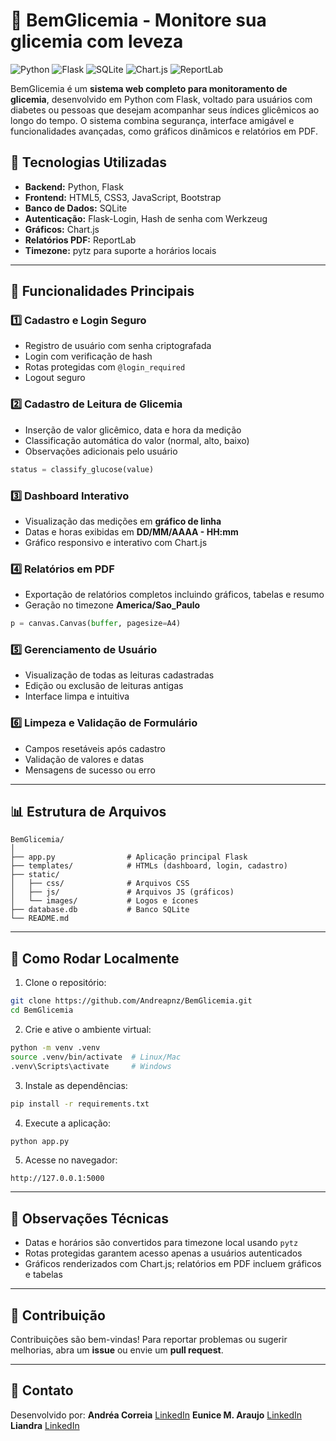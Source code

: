 # 🌸 BemGlicemia - Monitore sua glicemia com leveza 

![Python](https://img.shields.io/badge/Python-3.12-blue) ![Flask](https://img.shields.io/badge/Flask-2.x-orange) ![SQLite](https://img.shields.io/badge/SQLite-3-lightgrey) ![Chart.js](https://img.shields.io/badge/Chart.js-4-lightblue) ![ReportLab](https://img.shields.io/badge/ReportLab-3.7-green)


BemGlicemia é um <strong>sistema web completo para monitoramento de glicemia</strong>, desenvolvido em Python com Flask, voltado para usuários com diabetes ou pessoas que desejam acompanhar seus índices glicêmicos ao longo do tempo. O sistema combina segurança, interface amigável e funcionalidades avançadas, como gráficos dinâmicos e relatórios em PDF.


## 🎨 Tecnologias Utilizadas

* **Backend:** Python, Flask
* **Frontend:** HTML5, CSS3, JavaScript, Bootstrap
* **Banco de Dados:** SQLite
* **Autenticação:** Flask-Login, Hash de senha com Werkzeug
* **Gráficos:** Chart.js
* **Relatórios PDF:** ReportLab
* **Timezone:** pytz para suporte a horários locais

---

## 🚀 Funcionalidades Principais

### 1️⃣ Cadastro e Login Seguro

* Registro de usuário com senha criptografada
* Login com verificação de hash
* Rotas protegidas com `@login_required`
* Logout seguro

### 2️⃣ Cadastro de Leitura de Glicemia

* Inserção de valor glicêmico, data e hora da medição
* Classificação automática do valor (normal, alto, baixo)
* Observações adicionais pelo usuário

```python
status = classify_glucose(value)
```

### 3️⃣ Dashboard Interativo

* Visualização das medições em **gráfico de linha**
* Datas e horas exibidas em **DD/MM/AAAA - HH\:mm**
* Gráfico responsivo e interativo com Chart.js

### 4️⃣ Relatórios em PDF

* Exportação de relatórios completos incluindo gráficos, tabelas e resumo
* Geração no timezone **America/Sao\_Paulo**

```python
p = canvas.Canvas(buffer, pagesize=A4)
```

### 5️⃣ Gerenciamento de Usuário

* Visualização de todas as leituras cadastradas
* Edição ou exclusão de leituras antigas
* Interface limpa e intuitiva

### 6️⃣ Limpeza e Validação de Formulário

* Campos resetáveis após cadastro
* Validação de valores e datas
* Mensagens de sucesso ou erro

---

## 📊 Estrutura de Arquivos

```
BemGlicemia/
│
├── app.py                # Aplicação principal Flask
├── templates/            # HTMLs (dashboard, login, cadastro)
├── static/
│   ├── css/              # Arquivos CSS
│   ├── js/               # Arquivos JS (gráficos)
│   └── images/           # Logos e ícones
├── database.db           # Banco SQLite
└── README.md
```

---

## 🔧 Como Rodar Localmente

1. Clone o repositório:

```bash
git clone https://github.com/Andreapnz/BemGlicemia.git
cd BemGlicemia
```

2. Crie e ative o ambiente virtual:

```bash
python -m venv .venv
source .venv/bin/activate  # Linux/Mac
.venv\Scripts\activate     # Windows
```

3. Instale as dependências:

```bash
pip install -r requirements.txt
```

4. Execute a aplicação:

```bash
python app.py
```

5. Acesse no navegador:

```
http://127.0.0.1:5000
```

---

## 📌 Observações Técnicas

* Datas e horários são convertidos para timezone local usando `pytz`
* Rotas protegidas garantem acesso apenas a usuários autenticados
* Gráficos renderizados com Chart.js; relatórios em PDF incluem gráficos e tabelas

---

## 💖 Contribuição

Contribuições são bem-vindas! Para reportar problemas ou sugerir melhorias, abra um **issue** ou envie um **pull request**.

---

## 🌈 Contato

Desenvolvido por:
 **Andréa Correia**
[LinkedIn](https://www.linkedin.com/in/andrea-correia-costa/)
 **Eunice M. Araujo**
[LinkedIn](https://www.linkedin.com/in/eunice-araujo/)
 **Liandra**
[LinkedIn](https://www.linkedin.com/in/liandra-lemos/)


